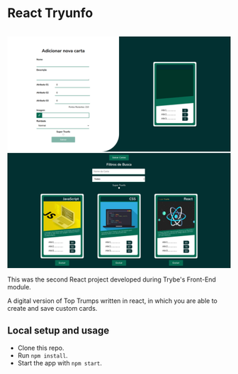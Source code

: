 # React Tryunfo
<br>

<img src="src/assets/tryunfo-preview.png" alt="Movie Cards Preview" width="600"/>
<br />

<img src="src/assets/tryunfo-preview2.png" alt="Movie Cards Preview" width="600"/>
<br />

This was the second React project developed during Trybe's Front-End module.

A digital version of Top Trumps written in react, in which you are able to create and save custom cards.
<br>

## Local setup and usage

* Clone this repo.
* Run `npm install`.
* Start the app with `npm start`.

